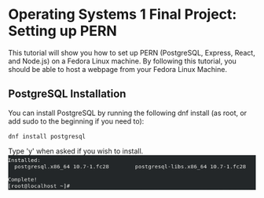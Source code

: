# Operating Systems 1 Final Project: Setting up PERN
This tutorial will show you how to set up PERN (PostgreSQL, Express, React, and Node.js) on a Fedora Linux machine. 
By following this tutorial, you should be able to host a webpage from your Fedora Linux Machine.
## PostgreSQL Installation
You can install PostgreSQL by running the following dnf install (as root, or add sudo to the beginning if you need to):
```
dnf install postgresql
```
Type 'y' when asked if you wish to install.
![output](post_output.png)